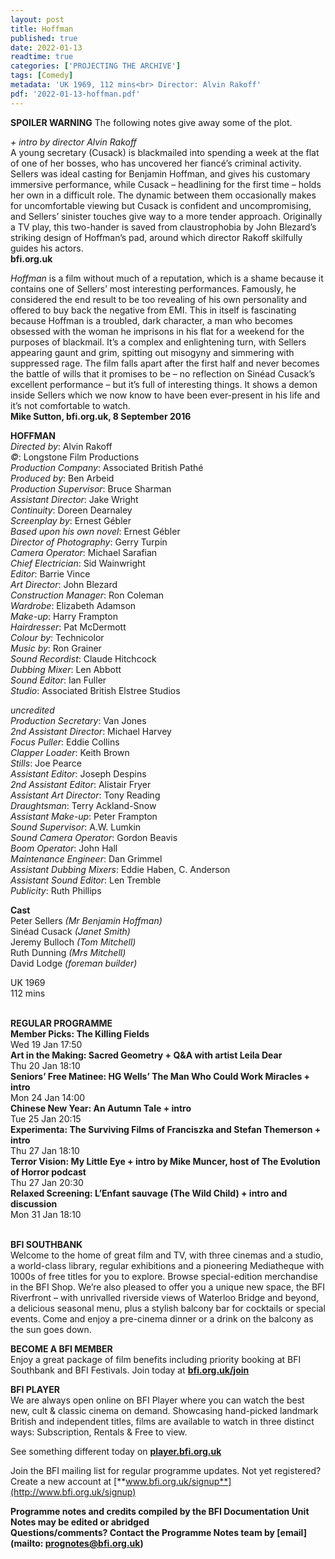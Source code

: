 ```yaml
---
layout: post
title: Hoffman
published: true
date: 2022-01-13
readtime: true
categories: ['PROJECTING THE ARCHIVE']
tags: [Comedy]
metadata: 'UK 1969, 112 mins<br> Director: Alvin Rakoff'
pdf: '2022-01-13-hoffman.pdf'
---
```


**SPOILER WARNING** The following notes give away some of the plot.

_+ intro by director Alvin Rakoff_<br>
A young secretary (Cusack) is blackmailed into spending a week at the flat of one of her bosses, who has uncovered her fiancé’s criminal activity. Sellers was ideal casting for Benjamin Hoffman, and gives his customary immersive performance, while Cusack – headlining for the first time – holds her own in a difficult role. The dynamic between them occasionally makes for uncomfortable viewing but Cusack is confident and uncompromising, and Sellers’ sinister touches give way to a more tender approach. Originally a TV play, this two-hander is saved from claustrophobia by John Blezard’s striking design of Hoffman’s pad, around which director Rakoff skilfully guides his actors.<br>
**bfi.org.uk**

_Hoffman_ is a film without much of a reputation, which is a shame because it contains one of Sellers’ most interesting performances. Famously, he considered the end result to be too revealing of his own personality and offered to buy back the negative from EMI. This in itself is fascinating because Hoffman is a troubled, dark character, a man who becomes obsessed with the woman he imprisons in his flat for a weekend for the purposes of blackmail. It’s a complex and enlightening turn, with Sellers appearing gaunt and grim, spitting out misogyny and simmering with suppressed rage. The film falls apart after the first half and never becomes the battle of wills that it promises to be – no reflection on Sinéad Cusack’s excellent performance – but it’s full of interesting things. It shows a demon inside Sellers which we now know to have been ever-present in his life and it’s not comfortable to watch.<br>
**Mike Sutton, bfi.org.uk, 8 September 2016**<br>

**HOFFMAN**  
_Directed by_: Alvin Rakoff  
_©_: Longstone Film Productions  
_Production Company_: Associated British Pathé  
_Produced by_: Ben Arbeid  
_Production Supervisor_: Bruce Sharman  
_Assistant Director_: Jake Wright  
_Continuity_: Doreen Dearnaley  
_Screenplay by_: Ernest Gébler  
_Based upon his own novel_: Ernest Gébler  
_Director of Photography_: Gerry Turpin  
_Camera Operator_: Michael Sarafian  
_Chief Electrician_: Sid Wainwright  
_Editor_: Barrie Vince  
_Art Director_: John Blezard  
_Construction Manager_: Ron Coleman  
_Wardrobe_: Elizabeth Adamson  
_Make-up_: Harry Frampton  
_Hairdresser_: Pat McDermott  
_Colour by_: Technicolor  
_Music by_: Ron Grainer  
_Sound Recordist_: Claude Hitchcock  
_Dubbing Mixer_: Len Abbott  
_Sound Editor_: Ian Fuller  
_Studio_: Associated British Elstree Studios  

_uncredited_<br>
_Production Secretary_: Van Jones  
_2nd Assistant Director_: Michael Harvey  
_Focus Puller_: Eddie Collins  
_Clapper Loader_: Keith Brown  
_Stills_: Joe Pearce<br>
_Assistant Editor_: Joseph Despins  
_2nd Assistant Editor_: Alistair Fryer  
_Assistant Art Director_: Tony Reading  
_Draughtsman_: Terry Ackland-Snow  
_Assistant Make-up_: Peter Frampton<br>
_Sound Supervisor_: A.W. Lumkin  
_Sound Camera Operator_: Gordon Beavis  
_Boom Operator_: John Hall  
_Maintenance Engineer_: Dan Grimmel  
_Assistant Dubbing Mixers_: Eddie Haben,  C. Anderson  
_Assistant Sound Editor_: Len Tremble  
_Publicity_: Ruth Phillips<br>

**Cast**<br>
Peter Sellers _(Mr Benjamin Hoffman)_  
Sinéad Cusack _(Janet Smith)_  
Jeremy Bulloch _(Tom Mitchell)_  
Ruth Dunning _(Mrs Mitchell)_  
David Lodge _(foreman builder)_<br>

UK 1969<br>
112 mins<br>
<br>

**REGULAR PROGRAMME**<br>
**Member Picks: The Killing Fields**<br>
Wed 19 Jan 17:50<br>
**Art in the Making: Sacred Geometry + Q&A with artist Leila Dear**<br>
Thu 20 Jan 18:10<br>
**Seniors’ Free Matinee: HG Wells’ The Man Who Could Work Miracles + intro**<br>
Mon 24 Jan 14:00<br>
**Chinese New Year: An Autumn Tale + intro**<br>
Tue 25 Jan 20:15<br>
**Experimenta: The Surviving Films of Franciszka and Stefan Themerson + intro**<br>
Thu 27 Jan 18:10<br>
**Terror Vision: My Little Eye + intro by Mike Muncer, host of The Evolution of Horror podcast**<br>
Thu 27 Jan 20:30<br>
**Relaxed Screening: L’Enfant sauvage (The Wild Child) + intro and discussion**<br>
Mon 31 Jan 18:10<br>
<br>

**BFI SOUTHBANK**  
Welcome to the home of great film and TV, with three cinemas and a studio, a world-class library, regular exhibitions and a pioneering Mediatheque with 1000s of free titles for you to explore. Browse special-edition merchandise in the BFI Shop. We’re also pleased to offer you a unique new space, the BFI Riverfront – with unrivalled riverside views of Waterloo Bridge and beyond, a delicious seasonal menu, plus a stylish balcony bar for cocktails or special events. Come and enjoy a pre-cinema dinner or a drink on the balcony as the sun goes down.  

**BECOME A BFI MEMBER**  
Enjoy a great package of film benefits including priority booking at BFI Southbank and BFI Festivals. Join today at [**bfi.org.uk/join**](http://www.bfi.org.uk/join)  

**BFI PLAYER**  
 We are always open online on BFI Player where you can watch the best new, cult &amp; classic cinema on demand. Showcasing hand-picked landmark British and independent titles, films are available to watch in three distinct ways: Subscription, Rentals &amp; Free to view.  

See something different today on [**player.bfi.org.uk**](https://player.bfi.org.uk)  

Join the BFI mailing list for regular programme updates. Not yet registered? Create a new account at [**www.bfi.org.uk/signup**](http://www.bfi.org.uk/signup)

**Programme notes and credits compiled by the BFI Documentation Unit  
Notes may be edited or abridged  
Questions/comments? Contact the Programme Notes team by [email](mailto: prognotes@bfi.org.uk)**
